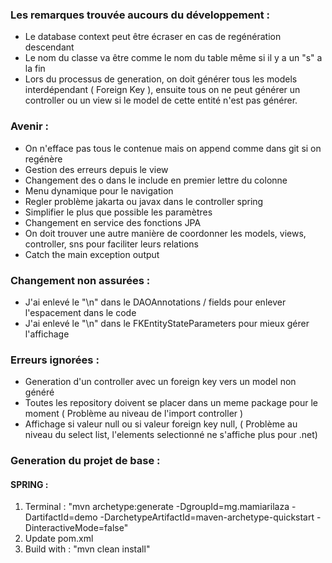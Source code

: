 ### Les remarques trouvée aucours du développement :
- Le database context peut être écraser en cas de regénération descendant
- Le nom du classe va être comme le nom du table même si il y a un "s" a la fin
- Lors du processus de generation, on doit générer tous les models interdépendant ( Foreign Key ), ensuite tous on ne peut générer un controller ou un view si le model de cette entité n'est pas générer.

### Avenir :
- On n'efface pas tous le contenue mais on append comme dans git si on regénère
- Gestion des erreurs depuis le view
- Changement des o dans le include en premier lettre du colonne
- Menu dynamique pour le navigation
- Regler problème jakarta ou javax dans le controller spring
- Simplifier le plus que possible les paramètres
- Changement en service des fonctions JPA
- On doit trouver une autre manière de coordonner les models, views, controller, sns pour faciliter leurs relations
- Catch the main exception output 

### Changement non assurées :
- J'ai enlevé le "\n" dans le DAOAnnotations / fields pour enlever l'espacement dans le code
- J'ai enlevé le "\n" dans le FKEntityStateParameters pour mieux gérer l'affichage

### Erreurs ignorées :
- Generation d'un controller avec un foreign key vers un model non généré
- Toutes les repository doivent se placer dans un meme package pour le moment ( Problème au niveau de l'import controller )
- Affichage si valeur null ou si valeur foreign key null, ( Problème au niveau du select list, l'elements selectionné ne s'affiche plus pour .net)

### Generation du projet de base :
#### SPRING :
1. Terminal : "mvn archetype:generate -DgroupId=mg.mamiarilaza -DartifactId=demo -DarchetypeArtifactId=maven-archetype-quickstart -DinteractiveMode=false"
2. Update pom.xml
3. Build with : "mvn clean install"